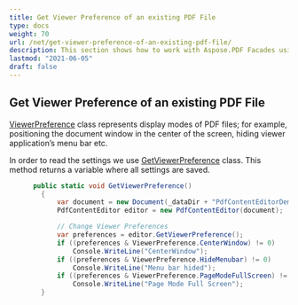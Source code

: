 ```yaml
---
title: Get Viewer Preference of an existing PDF File
type: docs
weight: 70
url: /net/get-viewer-preference-of-an-existing-pdf-file/
description: This section shows how to work with Aspose.PDF Facades using PdfContentEditor Class.
lastmod: "2021-06-05"
draft: false
---
```


## Get Viewer Preference of an existing PDF File

[ViewerPreference](https://apireference.aspose.com/pdf/net/aspose.pdf.facades/viewerpreference) class represents display modes of PDF files; for example, positioning the document window in the center of the screen, hiding viewer application’s menu bar etc. 

In order to read the settings we use [GetViewerPreference](https://apireference.aspose.com/pdf/net/aspose.pdf.facades/pdfcontenteditor/methods/getviewerpreference) class. This method returns a variable where all settings are saved.

```csharp
      public static void GetViewerPreference()
        {
            var document = new Document(_dataDir + "PdfContentEditorDemo_SetViewerPreference.pdf");
            PdfContentEditor editor = new PdfContentEditor(document);

            // Change Viewer Preferences
            var preferences = editor.GetViewerPreference();
            if ((preferences & ViewerPreference.CenterWindow) != 0)
                Console.WriteLine("CenterWindow");
            if ((preferences & ViewerPreference.HideMenubar) != 0)
                Console.WriteLine("Menu bar hided");
            if ((preferences & ViewerPreference.PageModeFullScreen) != 0)
                Console.WriteLine("Page Mode Full Screen");
        }
```